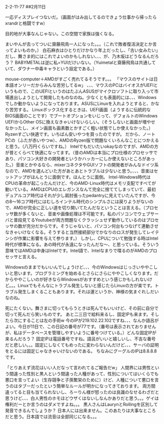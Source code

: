 2-2-11-77
##2月11日
<!-- 77 -->
 一応ディスプレイつないだ。（画面がはみ出してるのできょう仕事から帰ったらxrandrと格闘ですw）

 目的地が大事なんじゃない。この空間で家族は強くなる。

 まいやんが去ってついに齋藤飛鳥一人になった。。。（これで敗者復活決定とか言ってよいものか。）
 白石麻衣はひとりだけかなり年上だったし、「古い女みたい」だし、舞さま的にはこれでよいのかもしれない、、、が、乃木坂はどうなるんだろう？
 BABYMETALは逆に私=YUIだけいない。（Yuimetalと齋藤飛鳥は共通していて、ダウナー中毒キャラという設定である。）

 mouse-computer＋AMDがすごく売れてるそうです。。。
 「マウスのサイトは日本語オンリーだからみんな苦労してるw」
 、、、マウスのPCはバイオスがUEFIというもので、このUEFIというのはたぶんASUSがマイクロソフトに取り入って市場進出しようとして開発したものなのね。少なくとも表面的には、、、Windowsでしか動かないようになっております。ASUSにLinuxを入れようとすると、かなり苦労する。
 Linuxボックス化するときは、UEFI画面（ようするに伝統的なBIOS画面のことです）でブートオプションをいじって、デフォルトのWindows UEFIからOther OSに換えなきゃいけないらしい。（そうしないと画面が増やせなかったし、メイン画面も画素数とかすごく粗い状態でしか使えなかった。）
 Ryzenすごい快適です。いちばん安いやつを買ったのですが。
 だから、ノートPCの（ふたが赤いやつw）、AMDのRyzen版で問題なくいろんなことにつかえると思う。（八万円くらいですね。）
 Intelでもだいたいokayなのですが、AMDの方が昔とくらべて快適になってます。（昔のAMDは本当にプロ仕様のプロセッサであり、パソコン大好きの開発者というかハッカーにしか使えないところがあった。）音楽とかやるなら、mixerコネクタやGUIソフトの開発者がみんなドイツ系なので、AMDを選んどいた方があとあとトラブルは少ないと思う。、、、音楽はセットアップがほんとうに面倒です。ほんとうに面倒。
 Intel-Windows時代はCPUの革命が起こったんだけど、今のAMD-Linux時代はメモリ支配ですべてが動いている。AMDはCPUのエレガンスなんて完全に捨ててしまっていて、最初デュアルコア時代はそれが少し肩肘張ったpedantryに見えていたんですが、今の8〜16コア時代にはむしろインテル時代のシンプルさには戻りようがないので、AMDが完全に正しい道を切り開いてたんだなということは言える。（プロセッサ数が多くないと、音楽や画像処理は不可能です。私のパソコンでウェブサーバと普段見てるYoutubeが両方問題なくクラッシュせず動作しているのはプロセッサの数が充分だからです。そうじゃないと、パソコン何台もつなげて連動させなきゃいけなくなる。そうすると当然接続部分でかなりのロスが発生してレイテンシが作業に影響を与えて参ります。）
 しかし、CPUについて勉強する時はIntel時代が標準になる。あの時代が永遠になったんだな〜、と思っている。そういう意味ではAMDは中身はIntelです。Intel語で、Intelなまりで喋るのがAMDのプロセッサと言える。


 Windowsのままでもいいんでしょうけど、、、今のWindowsはじっさいややこしいと思います。プログラミングを始めるとさらにさらにややこしくなります。だからややこしいのが好きならWindowsがおすすめという感じかもしれないけど。。。Linuxでもそんなにトラブル発生しないと感じたらLinuxの方が楽です。トラブル発生しまくることもあります。それは運というか、神様の気まぐれしだいなのね。

 死にたくない。舞さまに切ってもらうときは死んでもいいけど、その前に自分で切って死んだら笑いものです。
 あと二三日で給料来るし、固定IPも来ます。そしたら次にすることは左の手術w
 今のIPが219.102.22.102ですね、、、なんか語呂がよい。今日が11日で、この日記の番号が77です。（番号は表示されておりませんが、私はデータベースを管理しやすいように番号つけている。）どんな固定IPが来るんだろう？ 固定IPは電話番号ですね。語呂がいいと嬉しいし、不吉な番号だと悲しい。。。固定にしなくてもめったに変わらないんだけど、、、サーバの証明をとるには固定じゃなきゃいけないのである。
 ちなみにグーグルのIPは8.8.8.8です。

 「とりあえず流花はいい人だなって言われてるご報告だw」
 人間界には男性という間違った性別と黒人という間違った人種があって、性別についてはいくらでも悪口を言ってよい（生存競争と子孫繁栄のために）けど、人種について悪口を言うのはタブーだったという簡単なルールが明かになってきております。
 両方間違ってると目も当てられないし、ろーりん様が怒ったのは良識のなせるわざだと思うけど、、、白人男性のホモほどウザくはないしなんかありだと思う。。。ゲイは権利だーとか言うのはダメですよね。。。
 黒人さんはLaurynとRollingを区別して発音できるんでしょうか？ 日本人には出来ません。このあたりは大事なところだと思う。日本語では流音は全部同じになる。。。












